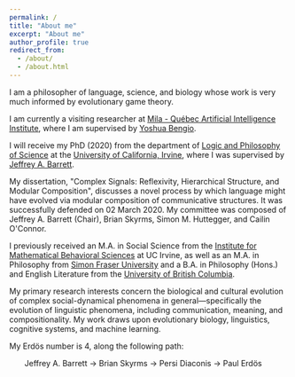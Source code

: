 ```yaml
---
permalink: /
title: "About me"
excerpt: "About me"
author_profile: true
redirect_from: 
  - /about/
  - /about.html
---
```


I am a philosopher of language, science, and biology whose work is very much informed by evolutionary game theory.

I am currently a visiting researcher at [Mila - Québec Artificial Intelligence Institute](https://mila.quebec/ "Québec Artificial Intelligence Institute"), where I am supervised by [Yoshua Bengio](http://www.iro.umontreal.ca/~bengioy/yoshua_en/ "Yoshua Bengio"). 

I will receive my PhD (2020) from the department of [Logic and Philosophy of Science](https://www.lps.uci.edu "Logic and Philosophy of Science") at the [University of California, Irvine](https://uci.edu "University of California, Irvine"), where I was supervised by [Jeffrey A. Barrett](http://faculty.sites.uci.edu/jeffreybarrett/ "Jeffrey A. Barrett"). 

My dissertation, "Complex Signals: Reflexivity, Hierarchical Structure, and Modular Composition", discusses a novel process by which language might have evolved via modular composition of communicative structures. It was successfully defended on 02 March 2020. My committee was composed of Jeffrey A. Barrett (Chair), Brian Skyrms, Simon M. Huttegger, and Cailin O'Connor.

I previously received an M.A. in Social Science from the [Institute for Mathematical Behavioral Sciences](https://www.imbs.uci.edu/ "Institute for Mathematical Behavioral Sciences") at UC Irvine, as well as an M.A. in Philosophy from [Simon Fraser University](https://www.sfu.ca/ "Simon Fraser University") and a B.A. in Philosophy (Hons.) and English Literature from the [University of British Columbia](https://www.ubc.ca/ "University of British Columbia").

My primary research interests concern the biological and cultural evolution of complex social-dynamical phenomena in general—specifically the evolution of linguistic phenomena, including communication, meaning, and compositionality. My work draws upon evolutionary biology, linguistics, cognitive systems, and machine learning.

My Erd&#246;s number is 4, along the following path:

&nbsp;&nbsp;&nbsp;&nbsp;&nbsp;&nbsp; Jeffrey A. Barrett &#8594; Brian Skyrms &#8594; Persi Diaconis &#8594; Paul Erd&#246;s
